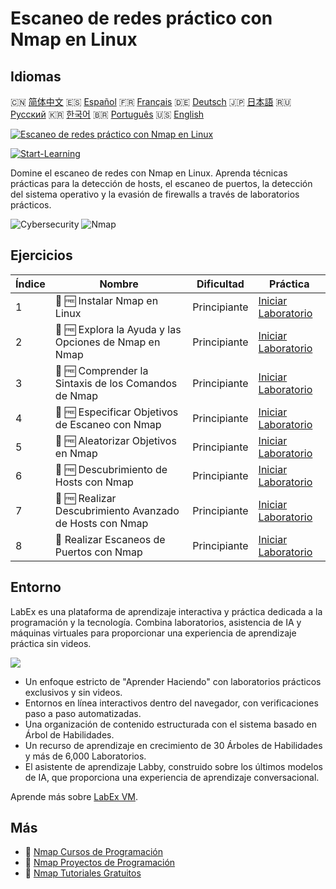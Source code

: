 # Escaneo de redes práctico con Nmap en Linux

## Idiomas

🇨🇳 [简体中文](README_zh.md) 🇪🇸 [Español](README_es.md) 🇫🇷 [Français](README_fr.md) 🇩🇪 [Deutsch](README_de.md) 🇯🇵 [日本語](README_ja.md) 🇷🇺 [Русский](README_ru.md) 🇰🇷 [한국어](README_ko.md) 🇧🇷 [Português](README_pt.md) 🇺🇸 [English](README.md) 

[![Escaneo de redes práctico con Nmap en Linux](https://cover-creator.labex.io/hands-on-network-scanning-with-nmap-on-linux.png?lang=es)](https://labex.io/es/courses/hands-on-network-scanning-with-nmap-on-linux)

[![Start-Learning](https://img.shields.io/badge/Start-Learning-whitesmoke?style=for-the-badge)](https://labex.io/es/courses/hands-on-network-scanning-with-nmap-on-linux)

Domine el escaneo de redes con Nmap en Linux. Aprenda técnicas prácticas para la detección de hosts, el escaneo de puertos, la detección del sistema operativo y la evasión de firewalls a través de laboratorios prácticos.

![Cybersecurity](https://img.shields.io/badge/Cybersecurity-whitesmoke?style=for-the-badge&logo=cybersecurity)
![Nmap](https://img.shields.io/badge/Nmap-whitesmoke?style=for-the-badge&logo=nmap)


## Ejercicios

|   Índice | Nombre                                                   | Dificultad   | Práctica                                                                                                                            |
|----------|----------------------------------------------------------|--------------|-------------------------------------------------------------------------------------------------------------------------------------|
|        1 | 📖 🆓 Instalar Nmap en Linux                             | Principiante | <a target='_blank' href='https://labex.io/es/tutorials/nmap-install-nmap-on-linux-530181'>Iniciar Laboratorio</a>                   |
|        2 | 📖 🆓 Explora la Ayuda y las Opciones de Nmap en Nmap    | Principiante | <a target='_blank' href='https://labex.io/es/tutorials/nmap-explore-nmap-help-and-options-in-nmap-547101'>Iniciar Laboratorio</a>   |
|        3 | 📖 🆓 Comprender la Sintaxis de los Comandos de Nmap     | Principiante | <a target='_blank' href='https://labex.io/es/tutorials/nmap-understand-nmap-command-syntax-530159'>Iniciar Laboratorio</a>          |
|        4 | 📖 🆓 Especificar Objetivos de Escaneo con Nmap          | Principiante | <a target='_blank' href='https://labex.io/es/tutorials/nmap-specify-targets-for-scanning-in-nmap-530185'>Iniciar Laboratorio</a>    |
|        5 | 📖 🆓 Aleatorizar Objetivos en Nmap                      | Principiante | <a target='_blank' href='https://labex.io/es/tutorials/nmap-randomize-targets-in-nmap-547108'>Iniciar Laboratorio</a>               |
|        6 | 📖 🆓 Descubrimiento de Hosts con Nmap                   | Principiante | <a target='_blank' href='https://labex.io/es/tutorials/nmap-perform-host-discovery-with-nmap-530184'>Iniciar Laboratorio</a>        |
|        7 | 📖 🆓 Realizar Descubrimiento Avanzado de Hosts con Nmap | Principiante | <a target='_blank' href='https://labex.io/es/tutorials/nmap-perform-advanced-host-discovery-in-nmap-547102'>Iniciar Laboratorio</a> |
|        8 | 📖  Realizar Escaneos de Puertos con Nmap                | Principiante | <a target='_blank' href='https://labex.io/es/tutorials/nmap-conduct-port-scanning-with-nmap-530176'>Iniciar Laboratorio</a>         |

## Entorno

LabEx es una plataforma de aprendizaje interactiva y práctica dedicada a la programación y la tecnología. Combina laboratorios, asistencia de IA y máquinas virtuales para proporcionar una experiencia de aprendizaje práctica sin videos.

![](https://tutorial-screenshot.getvm.io/images/vm-1725247253.png)

- Un enfoque estricto de "Aprender Haciendo" con laboratorios prácticos exclusivos y sin videos.
- Entornos en línea interactivos dentro del navegador, con verificaciones paso a paso automatizadas.
- Una organización de contenido estructurada con el sistema basado en Árbol de Habilidades.
- Un recurso de aprendizaje en crecimiento de 30 Árboles de Habilidades y más de 6,000 Laboratorios.
- El asistente de aprendizaje Labby, construido sobre los últimos modelos de IA, que proporciona una experiencia de aprendizaje conversacional.

Aprende más sobre [LabEx VM](https://support.labex.io/using-labex/virtual-machine).

## Más

- 🔗 [Nmap Cursos de Programación](https://github.com/labex-labs/awesome-programming-courses)
- 🔗 [Nmap Proyectos de Programación](https://github.com/labex-labs/awesome-programming-projects)
- 🔗 [Nmap Tutoriales Gratuitos](https://github.com/labex-labs/nmap-free-tutorials)

